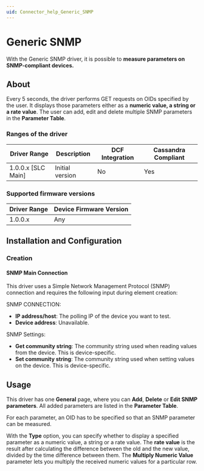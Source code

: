 ```yaml
---
uid: Connector_help_Generic_SNMP
---
```


# Generic SNMP

With the Generic SNMP driver, it is possible to **measure parameters on SNMP-compliant devices.**

## About

Every 5 seconds, the driver performs GET requests on OIDs specified by the user. It displays those parameters either as a **numeric value, a string or a rate value**. The user can add, edit and delete multiple SNMP parameters in the **Parameter Table**.

### Ranges of the driver

| **Driver Range**     | **Description** | **DCF Integration** | **Cassandra Compliant** |
|----------------------|-----------------|---------------------|-------------------------|
| 1.0.0.x \[SLC Main\] | Initial version | No                  | Yes                     |

### Supported firmware versions

| **Driver Range** | **Device Firmware Version** |
|------------------|-----------------------------|
| 1.0.0.x          | Any                         |

## Installation and Configuration

### Creation

#### SNMP Main Connection

This driver uses a Simple Network Management Protocol (SNMP) connection and requires the following input during element creation:

SNMP CONNECTION:

- **IP address/host**: The polling IP of the device you want to test.
- **Device address**: Unavailable.

SNMP Settings:

- **Get community string**: The community string used when reading values from the device. This is device-specific.
- **Set community string**: The community string used when setting values on the device. This is device-specific.

## Usage

This driver has one **General** page, where you can **Add**, **Delete** or **Edit SNMP parameters**. All added parameters are listed in the **Parameter Table**.

For each parameter, an OID has to be specified so that an SNMP parameter can be measured.

With the **Type** option, you can specify whether to display a specified parameter as a numeric value, a string or a rate value. The **rate value** is the result after calculating the difference between the old and the new value, divided by the time difference between them. The **Multiply Numeric Value** parameter lets you multiply the received numeric values for a particular row.
